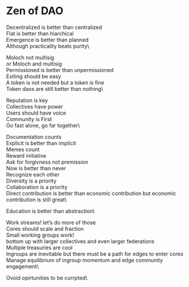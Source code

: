 # Zen of DAO

Decentralized is better than centralized\
Flat is better than hiarchical\
Emergence is better than planned\
Although practicality beats purity\

Moloch not multisig\
or Moloch and multisig\
Permissioned is better than unpermissioned\
Exiting should be easy\
A token is not needed but a token is fine\
Token daos are still better than nothing\

Reputation is key\
Collectives have power\
Users should have voice\
Community is First\
Go fast alone, go far together\

Documentation counts\
Explicit is better than implicit\
Memes count\
Reward initiative\
Ask for forgivness not premission\
Now is better than never\
Recognize each other\
Diversity is a priority\
Collaboration is a priority\
Direct contribution is better than economic contribution but economic contribution is still great\

Education is better than abstraction\

Work streams! let’s do more of those\
Cores should scale and fraction\
Small working groups work!\
bottom up with larger collectives and even larger federations\
Multiple treasuries are cool\
Ingroups are inevitable but there must be a path for edges to enter cores\
Manage equilibrium of ingroup momentum and edge community engagement\

Ovoid opirtunities to be currpted\
